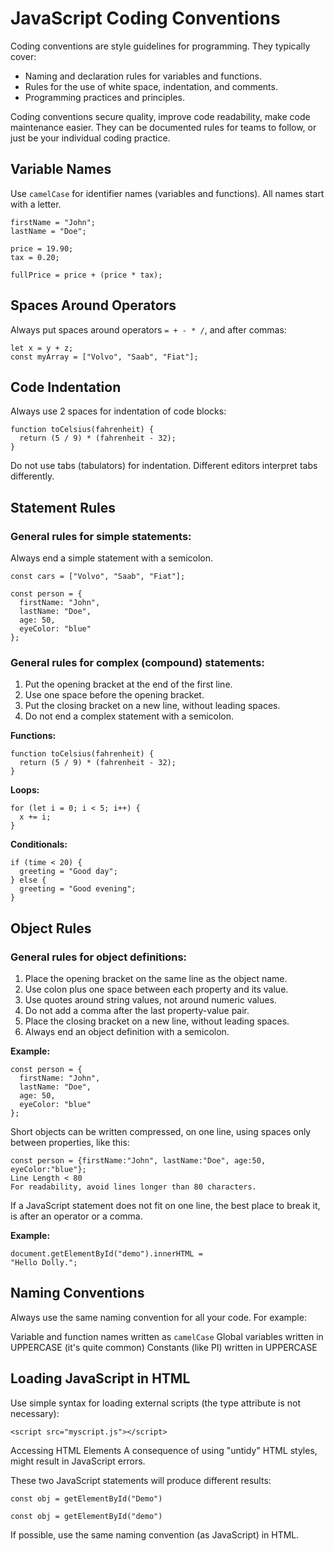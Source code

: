 # JavaScript Coding Conventions
Coding conventions are style guidelines for programming. They typically cover:

* Naming and declaration rules for variables and functions.
* Rules for the use of white space, indentation, and comments.
* Programming practices and principles.

Coding conventions secure quality, improve code readability, make code maintenance easier. They can be documented rules for teams to follow, or just be your individual coding practice.

## Variable Names
Use `camelCase` for identifier names (variables and functions). All names start with a letter.
```
firstName = "John";
lastName = "Doe";

price = 19.90;
tax = 0.20;

fullPrice = price + (price * tax);
```

## Spaces Around Operators
Always put spaces around operators `= + - * /`, and after commas:
```
let x = y + z;
const myArray = ["Volvo", "Saab", "Fiat"];
```

## Code Indentation
Always use 2 spaces for indentation of code blocks:
```
function toCelsius(fahrenheit) {
  return (5 / 9) * (fahrenheit - 32);
}
```
Do not use tabs (tabulators) for indentation. Different editors interpret tabs differently.

## Statement Rules
### General rules for simple statements:
Always end a simple statement with a semicolon.
```
const cars = ["Volvo", "Saab", "Fiat"];

const person = {
  firstName: "John",
  lastName: "Doe",
  age: 50,
  eyeColor: "blue"
};
```
### General rules for complex (compound) statements:
1. Put the opening bracket at the end of the first line.
2. Use one space before the opening bracket.
3. Put the closing bracket on a new line, without leading spaces.
4. Do not end a complex statement with a semicolon.

**Functions:**
```
function toCelsius(fahrenheit) {
  return (5 / 9) * (fahrenheit - 32);
}
```
**Loops:**
```
for (let i = 0; i < 5; i++) {
  x += i;
}
```
**Conditionals:**
```
if (time < 20) {
  greeting = "Good day";
} else {
  greeting = "Good evening";
}
```
## Object Rules
### General rules for object definitions:
1. Place the opening bracket on the same line as the object name.
2. Use colon plus one space between each property and its value.
3. Use quotes around string values, not around numeric values.
4. Do not add a comma after the last property-value pair.
5. Place the closing bracket on a new line, without leading spaces.
6. Always end an object definition with a semicolon.

**Example:**
```
const person = {
  firstName: "John",
  lastName: "Doe",
  age: 50,
  eyeColor: "blue"
};
```

Short objects can be written compressed, on one line, using spaces only between properties, like this:
```
const person = {firstName:"John", lastName:"Doe", age:50, eyeColor:"blue"};
Line Length < 80
For readability, avoid lines longer than 80 characters.
```

If a JavaScript statement does not fit on one line, the best place to break it, is after an operator or a comma.

**Example:**
```
document.getElementById("demo").innerHTML =
"Hello Dolly.";
```

## Naming Conventions
Always use the same naming convention for all your code. For example:

Variable and function names written as `camelCase`
Global variables written in UPPERCASE (it's quite common)
Constants (like PI) written in UPPERCASE

## Loading JavaScript in HTML
Use simple syntax for loading external scripts (the type attribute is not necessary):
```
<script src="myscript.js"></script>
```
Accessing HTML Elements
A consequence of using "untidy" HTML styles, might result in JavaScript errors.

These two JavaScript statements will produce different results:
```
const obj = getElementById("Demo")
```
```
const obj = getElementById("demo")
```
If possible, use the same naming convention (as JavaScript) in HTML.